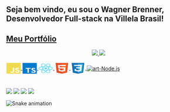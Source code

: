 ## Seja bem vindo, eu sou o Wagner Brenner, Desenvolvedor Full-stack na Villela Brasil!

## [ Meu Portfólio ](https://www.linkedin.com/in/wagnercarvalhobrenner/)

<!-- informações pessoais -->

<div align="center">
  <a href="https://github.com/wagnerbrenner">
  <img height="170em" src="https://github-readme-stats.vercel.app/api?username=wagnerbrenner&show_icons=true&theme=tokyonight&include_all_commits=true&count_private=true"/>
  <img height="180em" src="https://github-readme-stats.vercel.app/api/top-langs/?username=wagnerbrenner&layout=compact&langs_count=7&theme=tokyonight"/>
</div>
  
  
  <div style="display: inline_block"><br>
  <img align="center" alt="art-Js" height="30" width="40" src="https://raw.githubusercontent.com/devicons/devicon/master/icons/javascript/javascript-plain.svg">
  <img align="center" alt="art-Ts" height="30" width="40" src="https://raw.githubusercontent.com/devicons/devicon/master/icons/typescript/typescript-plain.svg">
  <img align="center" alt="art-React" height="30" width="40" src="https://raw.githubusercontent.com/devicons/devicon/master/icons/react/react-original.svg">
  <img align="center" alt="art-HTML" height="30" width="40" src="https://raw.githubusercontent.com/devicons/devicon/master/icons/html5/html5-original.svg">
  <img align="center" alt="art-CSS" height="30" width="40" src="https://raw.githubusercontent.com/devicons/devicon/master/icons/css3/css3-original.svg">
  <img align="center" alt="art-Node.js" height="30" width="40" src="https://cdn.jsdelivr.net/gh/devicons/devicon/icons/nodejs/nodejs-original.svg">
</div>
  
 #
 
<div>  
  <a href="https://instagram.com/wagnerbrenner" target="_blank"><img src="https://img.shields.io/badge/-Instagram-%23E4405F?style=for-the-badge&logo=instagram&logoColor=white" target="_blank"></a>
<a href="https://discord.gg/< Wagner Brenner ◢ ◤ />#8196" target="_blank"><img src="https://img.shields.io/badge/Discord-7289DA?style=for-the-badge&logo=discord&logoColor=white" target="_blank"></a>
  <a href ="mailto:wagner.brenner13@gmail.com"><img src="https://img.shields.io/badge/-Gmail-%23333?style=for-the-badge&logo=gmail&logoColor=white " target="_blank"></a>
  <a href="https://www.linkedin.com/in/wagnercarvalhobrenner/" target="_blank"><img src="https://img.shields.io/badge/-LinkedIn-%230077B5?style=for-the-badge&logo=linkedin&logoColor=white" target="_blank"></a>

![Snake animation](https://github.com/wagnerbrenner/wagnerbrenner/blob/output/github-contribution-grid-snake.svg)

</div>
